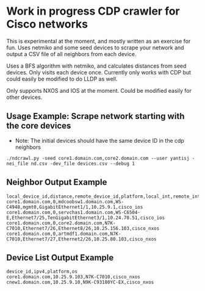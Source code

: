 # Work in progress CDP crawler for Cisco networks

This is experimental at the moment, and mostly written as an exercise for fun.
Uses netmiko and some seed devices to scrape your network and output a CSV file
of all neighbors from each device.

Uses a BFS algorithm with netmiko, and calculates distances from seed devices.
Only visits each device once. Currently only works with CDP but could easily be
modified to do LLDP as well.

Only supports NXOS and IOS at the moment. Could be modified easily for other
devices.

## Usage Example: Scrape network starting with the core devices

* Note: The initial devices should have the same device ID in the cdp neighbors

```./ndcrawl.py -seed core1.domain.com,core2.domain.com --user yantisj -nei_file nd.csv -dev_file devices.csv --debug 1```


## Neighbor Output Example
```
local_device_id,distance,remote_device_id,platform,local_int,remote_int,ipv4,os
core1.domain.com,0,mdcoobsw1.domain.com,WS-C4948,mgmt0,GigabitEthernet1/1,10.25.9.1,cisco_ios
core1.domain.com,0,servchas1.domain.com,WS-C6504-E,Ethernet7/25,TenGigabitEthernet3/1,10.24.70.51,cisco_ios
core1.domain.com,0,core2.domain.com,N7K-C7010,Ethernet7/26,Ethernet8/26,10.25.156.103,cisco_nxos
core1.domain.com,0,artmdf1.domain.com,N7K-C7010,Ethernet7/27,Ethernet2/26,10.25.80.103,cisco_nxos
```

## Device List Output Example
```
device_id,ipv4,platform,os
core1.domain.com,10.25.9.103,N7K-C7010,cisco_nxos
cnew1.domain.com,10.25.9.10,N9K-C93180YC-EX,cisco_nxos
```
